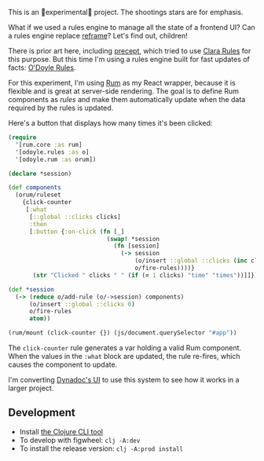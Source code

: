 This is an 🌠experimental🌠 project. The shootings stars are for emphasis.

What if we used a rules engine to manage all the state of a frontend UI? Can a rules engine replace [reframe](https://github.com/Day8/re-frame)? Let's find out, children!

There is prior art here, including [precept](https://github.com/CoNarrative/precept), which tried to use [Clara Rules](https://github.com/cerner/clara-rules) for this purpose. But this time I'm using a rules engine built for fast updates of facts: [O'Doyle Rules](https://github.com/oakes/odoyle-rules).

For this experiment, I'm using [Rum](https://github.com/tonsky/rum) as my React wrapper, because it is flexible and is great at server-side rendering. The goal is to define Rum components as *rules* and make them automatically update when the data required by the rules is updated.

Here's a button that displays how many times it's been clicked:

```clojure
(require
  '[rum.core :as rum]
  '[odoyle.rules :as o]
  '[odoyle.rum :as orum])

(declare *session)

(def components
  (orum/ruleset
    {click-counter
     [:what
      [::global ::clicks clicks]
      :then
      [:button {:on-click (fn [_]
                            (swap! *session
                              (fn [session]
                                (-> session
                                    (o/insert ::global ::clicks (inc clicks))
                                    o/fire-rules))))}
       (str "Clicked " clicks " " (if (= 1 clicks) "time" "times"))]]}))

(def *session
  (-> (reduce o/add-rule (o/->session) components)
      (o/insert ::global ::clicks 0)
      o/fire-rules
      atom))

(rum/mount (click-counter {}) (js/document.querySelector "#app"))
```

The `click-counter` rule generates a var holding a valid Rum component. When the values in the `:what` block are updated, the rule re-fires, which causes the component to update.

I'm converting [Dynadoc's UI](https://github.com/oakes/Dynadoc/blob/master/src/dynadoc/common.cljc) to use this system to see how it works in a larger project.

## Development

* Install [the Clojure CLI tool](https://clojure.org/guides/getting_started#_clojure_installer_and_cli_tools)
* To develop with figwheel: `clj -A:dev`
* To install the release version: `clj -A:prod install`

